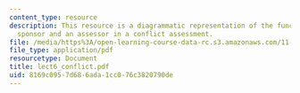 ```yaml
---
content_type: resource
description: This resource is a diagrammatic representation of the functions of a
  sponsor and an assessor in a conflict assessment.
file: /media/https%3A/open-learning-course-data-rc.s3.amazonaws.com/11-255-negotiation-and-dispute-resolution-in-the-public-sector-spring-2005/8169c0957d686ada1cc076c3820790de_lect6_conflict.pdf
file_type: application/pdf
resourcetype: Document
title: lect6_conflict.pdf
uid: 8169c095-7d68-6ada-1cc0-76c3820790de
---
```

